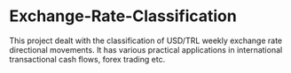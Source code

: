 # Exchange-Rate-Classification
This project dealt with the classification of USD/TRL weekly exchange rate directional movements. It has various practical applications in international transactional cash flows, forex trading etc.
